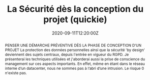 ---
title: La Sécurité dès la conception du projet (quickie)

event: JUG SummerCamp 2020
event_url: https://www.jugsummercamp.org/edition/11/presentations/JxaAbqezLIFaLJvOn6FN

location: La Rochelle (Espace Encan)
address:
  street: Quai Louis Prunier
  city: La Rochelle
  region: CM
  postcode: '17000'
  country: France

summary: Penser une démarche préventive dès la phase de conception d'un projet
abstract: "PENSER UNE DÉMARCHE PRÉVENTIVE DÈS LA PHASE DE CONCEPTION D’UN PROJET

La protection des données personnelles ainsi que la sécurité 'by design' deviennent des sujets centraux, depuis l'entrée en vigueur du RGPD.

Je présenterai les techniques utilisées et j'aborderai aussi la prise de conscience du management sur ces aspects importants.

En effet, même en étant dans le réseau interne d’un datacenter, nous ne sommes pas à l’abri d’une intrusion. Le risque 0 n'existe pas."

date: "2020-09-11T12:20:00Z"
date_end: "2020-09-11T12:35:00Z"
all_day: false

publishDate: "2020-09-11T00:00:00Z"

authors: [David Aparicio]
tags: [Cybersécurité, Quickie]

featured: false

image:
  caption: 'Crédits: [**Slides**](../../talks/JSC2020_La_securite_des_la_conception.pdf)'
  focal_point: Right

links:
url_code: ""
url_pdf: ""
url_slides: "talks/JSC2020_La_securite_des_la_conception.pdf"
url_video: "https://youtu.be/eQ58Y5gLyN4"

slides: ""
projects: []
---